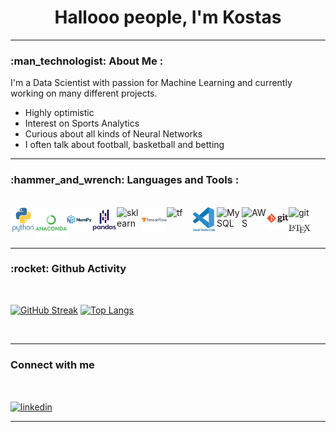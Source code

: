 <h1 align="center">Hallooo people, I'm Kostas</h1>
<hr>

<h3 align="left">:man_technologist: About Me :</h3>

I'm a Data Scientist with passion for Machine Learning and currently working on many different projects.

  - Highly optimistic
  - Interest on Sports Analytics
  - Curious about all kinds of Neural Networks
  - I often talk about football, basketball and betting
  
 ---

<h3 align="left">:hammer_and_wrench: Languages and Tools :</h3>
<br>
<div class="text">
<img src="https://github.com/devicons/devicon/blob/master/icons/python/python-original-wordmark.svg" title="python"  alt="python" width="40" height="40" align="left"/>
<img src="https://github.com/devicons/devicon/blob/master/icons/anaconda/anaconda-original-wordmark.svg" title="anaconda" alt="anaconda" width="50" height="50" align="left"/>
<img src="https://github.com/devicons/devicon/blob/master/icons/numpy/numpy-original-wordmark.svg" title="numpy" alt="numpy" width="40" align="left"/>
<img src="https://github.com/devicons/devicon/blob/master/icons/pandas/pandas-original-wordmark.svg" title="pandas" alt="pandas" width="40" align="left"/>
<img src="https://upload.wikimedia.org/wikipedia/commons/0/05/Scikit_learn_logo_small.svg" title="sklearn" alt="sklearn" width="40" align="left"/>
<img src="https://github.com/devicons/devicon/blob/master/icons/tensorflow/tensorflow-original-wordmark.svg" title="tf" alt="tf" width="40" align="left"/>
<img src="https://cdn.worldvectorlogo.com/logos/r-lang.svg" title="R" alt="tf" width="40" align="left"/>
<img src="https://github.com/devicons/devicon/blob/master/icons/vscode/vscode-original-wordmark.svg" title="vscode" alt="vscode" width="40" align="left"/>
<img src="https://cdn.worldvectorlogo.com/logos/postgresql.svg" title="PostGreSQL"  alt="MySQL" width="40" height="40" align="left"/>
<img src="https://upload.wikimedia.org/wikipedia/commons/9/93/Amazon_Web_Services_Logo.svg" title="AWS" alt="AWS" width="40" align="left"/>
<img src="https://github.com/devicons/devicon/blob/master/icons/git/git-original-wordmark.svg" title="git" alt="git" width="35px" align="left"/>
<img src="https://cdn.worldvectorlogo.com/logos/github-icon-1.svg" title="github" alt="git" width="35" align="left"/>
<img src="https://github.com/devicons/devicon/blob/master/icons/latex/latex-original.svg" title="latex" alt="latex" width="35" align="left"/>
</div>

<br/>
<br>
<br>
<hr>
</hr>
<h3 align="left">:rocket: Github Activity</h3>
<br>

[![GitHub Streak](https://github-readme-streak-stats.herokuapp.com/?user=Konstantinos-Sakellariou)](https://git.io/streak-stats)
[![Top Langs](https://github-readme-stats.vercel.app/api/top-langs/?username=Konstantinos-Sakellariou&langs_count=8&layout=compact&count_private=true)](https://github.com/Konstantinos-Sakellariou/github-readme-stats)


<br>
<hr>
</hr>
<h3 align="left">Connect with me</h3>
<br>
<p align="left">
<a href=https://www.linkedin.com/in/konstantinos-sakellariou-85b155126/ target="blank"><img align="center" src="https://cdn.worldvectorlogo.com/logos/linkedin-icon-2.svg" alt="linkedin" height="30" width="40" /></a> 
<hr>
